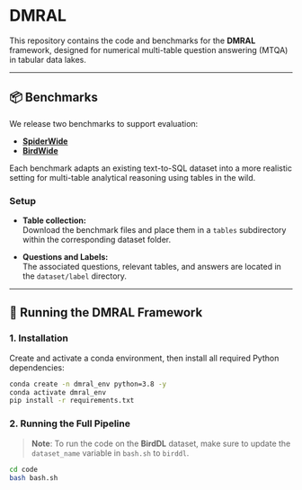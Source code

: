# DMRAL

This repository contains the code and benchmarks for the **DMRAL** framework, designed for numerical multi-table question answering (MTQA) in tabular data lakes.

---

## 📦 Benchmarks

We release two benchmarks to support evaluation:

- [**SpiderWide**](https://zenodo.org/records/15486949)  
- [**BirdWide**](https://zenodo.org/records/15488031)

Each benchmark adapts an existing text-to-SQL dataset into a more realistic setting for multi-table analytical reasoning using tables in the wild.

### Setup

- **Table collection:**  
  Download the benchmark files and place them in a `tables` subdirectory within the corresponding dataset folder.

- **Questions and Labels:**  
The associated questions, relevant tables, and answers are located in the `dataset/label` directory. 
---

## 🚀 Running the DMRAL Framework

### 1. Installation

Create and activate a conda environment, then install all required Python dependencies:

```bash
conda create -n dmral_env python=3.8 -y
conda activate dmral_env
pip install -r requirements.txt
```

### 2. Running the Full Pipeline
> **Note**: To run the code on the **BirdDL** dataset, make sure to update the `dataset_name` variable in `bash.sh` to `birddl`.

```bash
cd code
bash bash.sh
```
